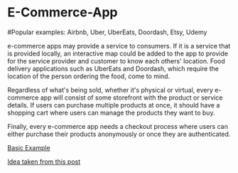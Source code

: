 # E-Commerce-App

#Popular examples: Airbnb, Uber, UberEats, Doordash, Etsy, Udemy

e-commerce apps may provide a service to consumers. If it is a service that is provided locally, an interactive map could be added to the app to provide for the service provider and customer to know each others' location. Food delivery applications such as UberEats and Doordash, which require the location of the person ordering the food, come to mind.

Regardless of what's being sold, whether it's physical or virtual, every e-commerce app will consist of some storefront with the product or service details. If users can purchase multiple products at once, it should have a shopping cart where users can manage the products they want to buy.

Finally, every e-commerce app needs a checkout process where users can either purchase their products anonymously or once they are authenticated.


[Basic Example](https://www.freecodecamp.org/news/content/images/2020/01/social-media-cropped-min.gif)

[Idea taken from this post](https://www.freecodecamp.org/news/5-react-projects-you-need-in-your-portfolio/)
